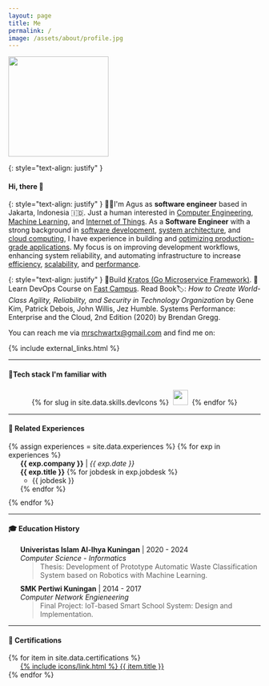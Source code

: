 ```yaml
---
layout: page
title: Me
permalink: /
image: /assets/about/profile.jpg
---
```


<div>
    <img src="{{ site.baseurl }}/assets/about/profile.jpg" onmouseover="this.src='{{ site.baseurl }}/assets/about/profiles.jpg'" onmouseout="this.src='{{ site.baseurl }}/assets/about/profile.jpg'" class="rounded" width="200" height="200">
</div>

<!-- Intro -->

{: style="text-align: justify" }
<h4>Hi, there 👋</h4>

{: style="text-align: justify" }
👨‍💻I'm Agus as <b>software engineer</b> based in Jakarta, Indonesia 🇮🇩. Just a human interested in [Computer Engineering](/), [Machine Learning](/), and [Internet of Things](/). As a <b>Software Engineer</b> with a strong background in [software development](/), [system architecture](/), and [cloud computing](/), I have experience in building and [optimizing production-grade applications](/). My focus is on improving development workflows, enhancing system reliability, and automating infrastructure to increase [efficiency](/), [scalability](/), and [performance](/).

{: style="text-align: justify" }
🌱Build [Kratos (Go Microservice Framework)](https://go-kratos.dev/). 🔋 Learn DevOps Course on [Fast Campus](https://fastcampus.com/id). Read Book🏷️: <i>How to Create World-Class Agility, Reliability, and Security in Technology Organization</i> by Gene Kim, Patrick Debois, John Willis, Jez Humble. Systems Performance: Enterprise and the Cloud, 2nd Edition (2020) by Brendan Gregg.

You can reach me via <a href="{{ site.links.email }}">mrschwartx@gmail.com</a> and find me on:

{% include external_links.html %}

<hr>

<h4>🔧Tech stack I'm familiar with</h4>
<div style="text-align: center;">
  {% for slug in site.data.skills.devIcons %}
    <img src="https://cdn.simpleicons.org/{{ slug }}/black" 
         style="margin: 4px; height: 30px; width: 30px;"
         onmouseover="this.src='https://cdn.simpleicons.org/{{ slug }}'"
         onmouseout="this.src='https://cdn.simpleicons.org/{{ slug }}/black'" />
  {% endfor %}
</div>

<hr>

<h4>💼 Related Experiences</h4>
{% assign experiences = site.data.experiences %}
{% for exp in experiences %}
<ul style="margin-top: 0; margin-bottom: 10px; text-align: justify; list-style:none;">
  <li>
    <b>{{ exp.company }}</b> | <i>{{ exp.date }}</i> <br />
    <b>{{ exp.title }}</b>
    {% for jobdesk in exp.jobdesk %}
    <ul style="margin-top: 0; margin-bottom: 0; text-align: justify;">
      <li>{{ jobdesk }}</li>
    </ul>
    {% endfor %}
  </li>
</ul>
{% endfor %}

<hr>

<h4>🎓 Education History</h4>
<ul style="list-style:none;">
    <li style="margin-bottom: 10px;">
        <b>Univeristas Islam Al-Ihya Kuningan</b> | 2020 - 2024<br> 
        <i>Computer Science - Informatics</i>
        <blockquote style="margin-top:0;margin-bottom:0;">
            <p style="margin-top:0;margin-bottom:0;">Thesis: Development of Prototype Automatic Waste Classification System based on Robotics with Machine Learning.</p>
        </blockquote>
    </li>
    <li style="margin-bottom: 10px;">
        <b>SMK Pertiwi Kuningan</b> | 2014 - 2017<br> 
        <i>Computer Network Engieneering</i> 
        <blockquote style="margin-top:0;margin-bottom:0;">
            <p style="margin-top:0;margin-bottom:0;">Final Project: IoT-based Smart School System: Design and Implementation.</p>
        </blockquote>
    </li>
</ul>

<hr>

<h4>🚀 Certifications</h4>
{% for item in site.data.certifications %}
<ul style="list-style:none; margin-top:0;margin-bottom:0;">
    <li><a href="{{ item.url }}" style="list-style: none; margin-left: 0; margin-top:0;margin-bottom:0;" target="_blank">{% include icons/link.html %} {{ item.title }}</a></li>
</ul>
{% endfor %}
